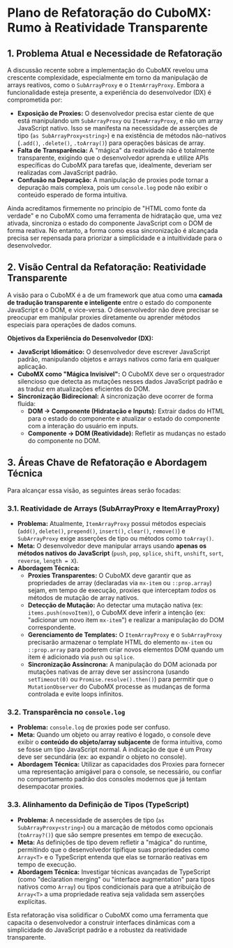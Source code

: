 # Plano de Refatoração do CuboMX: Rumo à Reatividade Transparente

## 1. Problema Atual e Necessidade de Refatoração

A discussão recente sobre a implementação do CuboMX revelou uma crescente complexidade, especialmente em torno da manipulação de arrays reativos, como o `SubArrayProxy` e o `ItemArrayProxy`. Embora a funcionalidade esteja presente, a experiência do desenvolvedor (DX) é comprometida por:

*   **Exposição de Proxies:** O desenvolvedor precisa estar ciente de que está manipulando um `SubArrayProxy` ou `ItemArrayProxy`, e não um array JavaScript nativo. Isso se manifesta na necessidade de asserções de tipo (`as SubArrayProxy<string>`) e na existência de métodos não-nativos (`.add()`, `.delete()`, `.toArray()`) para operações básicas de array.
*   **Falta de Transparência:** A "mágica" da reatividade não é totalmente transparente, exigindo que o desenvolvedor aprenda e utilize APIs específicas do CuboMX para tarefas que, idealmente, deveriam ser realizadas com JavaScript padrão.
*   **Confusão na Depuração:** A manipulação de proxies pode tornar a depuração mais complexa, pois um `console.log` pode não exibir o conteúdo esperado de forma intuitiva.

Ainda acreditamos firmemente no princípio de "HTML como fonte da verdade" e no CuboMX como uma ferramenta de hidratação que, uma vez ativada, sincroniza o estado do componente JavaScript com o DOM de forma reativa. No entanto, a forma como essa sincronização é alcançada precisa ser repensada para priorizar a simplicidade e a intuitividade para o desenvolvedor.

## 2. Visão Central da Refatoração: Reatividade Transparente

A visão para o CuboMX é a de um framework que atua como uma **camada de tradução transparente e inteligente** entre o estado do componente JavaScript e o DOM, e vice-versa. O desenvolvedor não deve precisar se preocupar em manipular proxies diretamente ou aprender métodos especiais para operações de dados comuns.

**Objetivos da Experiência do Desenvolvedor (DX):**

*   **JavaScript Idiomático:** O desenvolvedor deve escrever JavaScript padrão, manipulando objetos e arrays nativos como faria em qualquer aplicação.
*   **CuboMX como "Mágica Invisível":** O CuboMX deve ser o orquestrador silencioso que detecta as mutações nesses dados JavaScript padrão e as traduz em atualizações eficientes do DOM.
*   **Sincronização Bidirecional:** A sincronização deve ocorrer de forma fluida:
    *   **DOM -> Componente (Hidratação e Inputs):** Extrair dados do HTML para o estado do componente e atualizar o estado do componente com a interação do usuário em inputs.
    *   **Componente -> DOM (Reatividade):** Refletir as mudanças no estado do componente no DOM.

## 3. Áreas Chave de Refatoração e Abordagem Técnica

Para alcançar essa visão, as seguintes áreas serão focadas:

### 3.1. Reatividade de Arrays (SubArrayProxy e ItemArrayProxy)

*   **Problema:** Atualmente, `ItemArrayProxy` possui métodos especiais (`add()`, `delete()`, `prepend()`, `insert()`, `clear()`, `remove()`) e `SubArrayProxy` exige asserções de tipo ou métodos como `toArray()`.
*   **Meta:** O desenvolvedor deve manipular arrays usando **apenas os métodos nativos do JavaScript** (`push`, `pop`, `splice`, `shift`, `unshift`, `sort`, `reverse`, `length = X`).
*   **Abordagem Técnica:**
    *   **Proxies Transparentes:** O CuboMX deve garantir que as propriedades de array (declaradas via `mx-item` ou `::prop.array`) sejam, em tempo de execução, proxies que interceptam *todos* os métodos de mutação de array nativos.
    *   **Detecção de Mutação:** Ao detectar uma mutação nativa (ex: `items.push(novoItem)`), o CuboMX deve inferir a intenção (ex: "adicionar um novo item `mx-item`") e realizar a manipulação do DOM correspondente.
    *   **Gerenciamento de Templates:** O `ItemArrayProxy` e o `SubArrayProxy` precisarão armazenar o template HTML do elemento `mx-item` ou `::prop.array` para poderem criar novos elementos DOM quando um item é adicionado via `push` ou `splice`.
    *   **Sincronização Assíncrona:** A manipulação do DOM acionada por mutações nativas de array deve ser assíncrona (usando `setTimeout(0)` ou `Promise.resolve().then()`) para permitir que o `MutationObserver` do CuboMX processe as mudanças de forma controlada e evite loops infinitos.

### 3.2. Transparência no `console.log`

*   **Problema:** `console.log` de proxies pode ser confuso.
*   **Meta:** Quando um objeto ou array reativo é logado, o console deve exibir o **conteúdo do objeto/array subjacente** de forma intuitiva, como se fosse um tipo JavaScript normal. A indicação de que é um Proxy deve ser secundária (ex: ao expandir o objeto no console).
*   **Abordagem Técnica:** Utilizar as capacidades dos Proxies para fornecer uma representação amigável para o console, se necessário, ou confiar no comportamento padrão dos consoles modernos que já tentam desempacotar proxies.

### 3.3. Alinhamento da Definição de Tipos (TypeScript)

*   **Problema:** A necessidade de asserções de tipo (`as SubArrayProxy<string>`) ou a marcação de métodos como opcionais (`toArray?()`) que são sempre presentes em tempo de execução.
*   **Meta:** As definições de tipo devem refletir a "mágica" do runtime, permitindo que o desenvolvedor tipifique suas propriedades como `Array<T>` e o TypeScript entenda que elas se tornarão reativas em tempo de execução.
*   **Abordagem Técnica:** Investigar técnicas avançadas de TypeScript (como "declaration merging" ou "interface augmentation" para tipos nativos como `Array`) ou tipos condicionais para que a atribuição de `Array<T>` a uma propriedade reativa seja validada sem asserções explícitas.

Esta refatoração visa solidificar o CuboMX como uma ferramenta que capacita o desenvolvedor a construir interfaces dinâmicas com a simplicidade do JavaScript padrão e a robustez da reatividade transparente.
